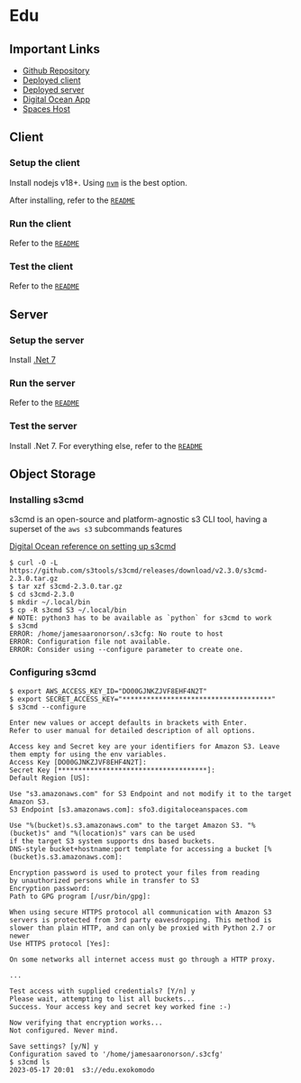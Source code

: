 # Edu

## Important Links

- [Github Repository](https://github.com/ExoKomodo/Edu)
- [Deployed client](https://edu.exokomodo.com)
- [Deployed server](https://services.edu.exokomodo.com/api/v1)
- [Digital Ocean App](https://cloud.digitalocean.com/apps/49add3d3-1578-4b2a-916d-8c8b9a197fd4)
- [Spaces Host](https://edu.exokomodo.sfo3.digitaloceanspaces.com)

## Client

### Setup the client

Install nodejs v18+. Using [`nvm`](https://github.com/nvm-sh/nvm) is the best option.

After installing, refer to the [`README`](./client/README.md#project-setup)

### Run the client

Refer to the [`README`](./client/README.md#compile-and-hot-reload-for-development)

### Test the client

Refer to the [`README`](./client/README.md#run-unit-tests-with-vitest)

## Server

### Setup the server

Install [.Net 7](https://dotnet.microsoft.com/en-us/download/dotnet/7.0)

### Run the server

Refer to the [`README`](./server/README.md#run)

### Test the server

Install .Net 7. For everything else, refer to the [`README`](./server.tests/README.md)

## Object Storage

### Installing s3cmd

s3cmd is an open-source and platform-agnostic s3 CLI tool, having a superset of the `aws s3` subcommands features

[Digital Ocean reference on setting up s3cmd](https://docs.digitalocean.com/products/spaces/reference/s3cmd/)
```shell
$ curl -O -L https://github.com/s3tools/s3cmd/releases/download/v2.3.0/s3cmd-2.3.0.tar.gz
$ tar xzf s3cmd-2.3.0.tar.gz
$ cd s3cmd-2.3.0
$ mkdir ~/.local/bin
$ cp -R s3cmd S3 ~/.local/bin
# NOTE: python3 has to be available as `python` for s3cmd to work
$ s3cmd
ERROR: /home/jamesaaronorson/.s3cfg: No route to host
ERROR: Configuration file not available.
ERROR: Consider using --configure parameter to create one.
```

### Configuring s3cmd

```shell
$ export AWS_ACCESS_KEY_ID="DO00GJNKZJVF8EHF4N2T"
$ export SECRET_ACCESS_KEY="*************************************"
$ s3cmd --configure

Enter new values or accept defaults in brackets with Enter.
Refer to user manual for detailed description of all options.

Access key and Secret key are your identifiers for Amazon S3. Leave them empty for using the env variables.
Access Key [DO00GJNKZJVF8EHF4N2T]: 
Secret Key [*************************************]: 
Default Region [US]: 

Use "s3.amazonaws.com" for S3 Endpoint and not modify it to the target Amazon S3.
S3 Endpoint [s3.amazonaws.com]: sfo3.digitaloceanspaces.com

Use "%(bucket)s.s3.amazonaws.com" to the target Amazon S3. "%(bucket)s" and "%(location)s" vars can be used
if the target S3 system supports dns based buckets.
DNS-style bucket+hostname:port template for accessing a bucket [%(bucket)s.s3.amazonaws.com]: 

Encryption password is used to protect your files from reading
by unauthorized persons while in transfer to S3
Encryption password: 
Path to GPG program [/usr/bin/gpg]: 

When using secure HTTPS protocol all communication with Amazon S3
servers is protected from 3rd party eavesdropping. This method is
slower than plain HTTP, and can only be proxied with Python 2.7 or newer
Use HTTPS protocol [Yes]: 

On some networks all internet access must go through a HTTP proxy.

...

Test access with supplied credentials? [Y/n] y
Please wait, attempting to list all buckets...
Success. Your access key and secret key worked fine :-)

Now verifying that encryption works...
Not configured. Never mind.

Save settings? [y/N] y
Configuration saved to '/home/jamesaaronorson/.s3cfg'
$ s3cmd ls
2023-05-17 20:01  s3://edu.exokomodo
```
